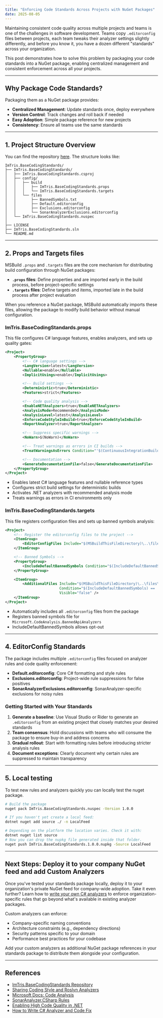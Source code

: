 ```yaml
---
title: "Enforcing Code Standards Across Projects with NuGet Packages"
date: 2025-08-05
---
```


Maintaining consistent code quality across multiple projects and teams is one of the challenges in software development. Teams copy `.editorconfig` files between projects, each team tweaks their analyzer settings slightly differently, and before you know it, you have a dozen different "standards" across your organization. 

This post demonstrates how to solve this problem by packaging your code standards into a NuGet package, enabling centralized management and consistent enforcement across all your projects.

---

## Why Package Code Standards?

Packaging them as a NuGet package provides:

- **Centralized Management**: Update standards once, deploy everywhere
- **Version Control**: Track changes and roll back if needed
- **Easy Adoption**: Simple package reference for new projects
- **Consistency**: Ensure all teams use the same standards

---

## 1. Project Structure Overview
You can find the repository [here](https://github.com/ImTris/ImTris.BaseCodingStandards). The structure looks like:

```
ImTris.BaseCodingStandards/
├── ImTris.BaseCodingStandards/
│   ├── ImTris.BaseCodingStandards.csproj
│   ├── config/
│   │   ├── build
│   │   │   ├── ImTris.BaseCodingStandards.props
│   │   │   └── ImTris.BaseCodingStandards.targets
│   │   └── files
│   │       ├── BannedSymbols.txt
│   │       ├── Default.editorconfig
│   │       ├── Exclusions.editorconfig
│   │       └── SonarAnalyzerExclusions.editorconfig
│   └── ImTris.BaseCodingStandards.nuspec
│
├── LICENSE
├── ImTris.BaseCodingStandards.sln
└── README.md
```

---

## 2. Props and Targets files

MSBuild `.props` and `.targets` files are the core mechanism for distributing build configuration through NuGet packages:

- **`.props` files**: Define properties and are imported early in the build process, before project-specific settings
- **`.targets` files**: Define targets and items, imported late in the build process after project evaluation

When you reference a NuGet package, MSBuild automatically imports these files, allowing the package to modify build behavior without manual configuration.

### ImTris.BaseCodingStandards.props

This file configures C# language features, enables analyzers, and sets up quality gates:

```xml
<Project>
    <PropertyGroup>
        <!-- C# language settings -->
        <LangVersion>latest</LangVersion>
        <Nullable>enable</Nullable>
        <ImplicitUsings>enable</ImplicitUsings>

        <!-- Build settings -->
        <Deterministic>true</Deterministic>
        <Features>strict</Features>

        <!-- Code quality analysis -->
        <EnableNETAnalyzers>true</EnableNETAnalyzers>
        <AnalysisMode>Recommended</AnalysisMode>
        <AnalysisLevel>latest</AnalysisLevel>
        <EnforceCodeStyleInBuild>true</EnforceCodeStyleInBuild>
        <ReportAnalyzer>true</ReportAnalyzer>

        <!-- Suppress specific warnings -->
        <NoWarn>$(NoWarn)</NoWarn>

        <!-- Treat warnings as errors in CI builds -->
        <TreatWarningsAsErrors Condition="'$(ContinuousIntegrationBuild)' == 'true'">true</TreatWarningsAsErrors>

        <!-- Documentation -->
        <GenerateDocumentationFile>false</GenerateDocumentationFile>
    </PropertyGroup>
</Project>
```

- Enables latest C# language features and nullable reference types
- Configures strict build settings for deterministic builds
- Activates .NET analyzers with recommended analysis mode
- Treats warnings as errors in CI environments only

### ImTris.BaseCodingStandards.targets

This file registers configuration files and sets up banned symbols analysis:

```xml
<Project>
    <!-- Register the editorconfig files to the project -->
    <ItemGroup>
        <EditorConfigFiles Include="$(MSBuildThisFileDirectory)\..\files\*.editorconfig" />
    </ItemGroup>

    <!-- Banned Symbols -->
    <PropertyGroup>
        <IncludeDefaultBannedSymbols Condition="$(IncludeDefaultBannedSymbols) == ''">true</IncludeDefaultBannedSymbols>
    </PropertyGroup>

    <ItemGroup>
        <AdditionalFiles Include="$(MSBuildThisFileDirectory)\..\files\BannedSymbols.txt"
                         Condition="$(IncludeDefaultBannedSymbols) == 'true'"
                         Visible="false" />
    </ItemGroup>
</Project>
```

- Automatically includes all `.editorconfig` files from the package
- Registers banned symbols file for `Microsoft.CodeAnalysis.BannedApiAnalyzers`
- IncludeDefaultBannedSymbols allows opt-out

---

## 4. EditorConfig Standards

The package includes multiple `.editorconfig` files focused on analyzer rules and code quality enforcement:

- **Default.editorconfig**: Core C# formatting and style rules
- **Exclusions.editorconfig**: Project-wide rule suppressions for false positives
- **SonarAnalyzerExclusions.editorconfig**: SonarAnalyzer-specific exclusions for noisy rules

### Getting Started with Your Standards

1. **Generate a baseline**: Use Visual Studio or Rider to generate an `.editorconfig` from an existing project that closely matches your desired standards
2. **Team consensus**: Hold discussions with teams who will consume the package to ensure buy-in and address concerns
3. **Gradual rollout**: Start with formatting rules before introducing stricter analysis rules
4. **Document exceptions**: Clearly document why certain rules are suppressed to maintain transparency

---

## 5. Local testing

To test new rules and analyzers quickly you can locally test the nuget package.

```sh
# Build the package
nuget pack ImTris.BaseCodingStandards.nuspec -Version 1.0.0

# If you haven't yet create a local feed:
dotnet nuget add source ./ -n LocalFeed

# Depending on the platform the location varies. Check it with:
dotnet nuget list source
# Now you can drop the nupkg file generated inside that folder.
nuget push ImTris.BaseCodingStandards.1.0.0.nupkg -Source LocalFeed
```

---

## Next Steps: Deploy it to your company NuGet feed and add Custom Analyzers

Once you've tested your standards package locally, deploy it to your organization's private NuGet feed for company-wide adoption.
Take it even further? Learn how to [write your own C# analyzers](https://learn.microsoft.com/en-us/dotnet/csharp/roslyn-sdk/tutorials/how-to-write-csharp-analyzer-code-fix) to enforce organization-specific rules that go beyond what's available in existing analyzer packages.

Custom analyzers can enforce:
- Company-specific naming conventions
- Architecture constraints (e.g., dependency directions)
- Security patterns specific to your domain
- Performance best practices for your codebase

Add your custom analyzers as additional NuGet package references in your standards package to distribute them alongside your configuration.

---

## References

- [ImTris.BaseCodingStandards Repository](https://github.com/ImTris/ImTris.BaseCodingStandards)
- [Sharing Coding Style and Roslyn Analyzers](https://www.meziantou.net/sharing-coding-style-and-roslyn-analyzers-across-projects.htm)
- [Microsoft Docs: Code Analysis](https://learn.microsoft.com/en-us/dotnet/fundamentals/code-analysis/overview?tabs=net-9)
- [SonarAnalyzer.CSharp Rules](https://github.com/SonarSource/sonar-dotnet/tree/master/analyzers/src/SonarAnalyzer.CSharp)
- [Enabling High Code Quality in .NET](https://milan.milanovic.org/post/enabling-high-code-quality-in-net/)
- [How to Write C# Analyzer and Code Fix](https://learn.microsoft.com/en-us/dotnet/csharp/roslyn-sdk/tutorials/how-to-write-csharp-analyzer-code-fix)
